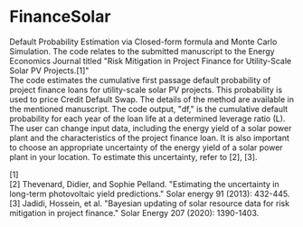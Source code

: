 # FinanceSolar
Default Probability Estimation via Closed-form formula and Monte Carlo Simulation. The code relates to the submitted manuscript to the Energy Economics Journal titled "Risk Mitigation in Project Finance for Utility-Scale Solar PV Projects.[1]" <br>
The code estimates the cumulative first passage default probability of project finance loans for utility-scale solar PV projects. This probability is used to price Credit Default Swap. The details of the method are available in the mentioned manuscript. The code output, "df," is the cumulative default probability for each year of the loan life at a determined leverage ratio (L). The user can change input data, including the energy yield of a solar power plant and the characteristics of the project finance loan. It is also important to choose an appropriate uncertainty of the energy yield of a solar power plant in your location. To estimate this uncertainty, refer to [2], [3]. 

[1] <br>
[2] Thevenard, Didier, and Sophie Pelland. "Estimating the uncertainty in long-term photovoltaic yield predictions." Solar energy 91 (2013): 432-445. <br>
[3] Jadidi, Hossein, et al. "Bayesian updating of solar resource data for risk mitigation in project finance." Solar Energy 207 (2020): 1390-1403. <br>
